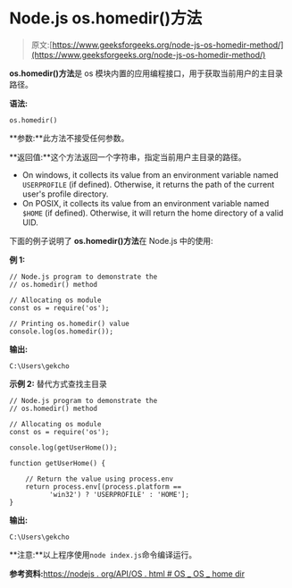 # Node.js os.homedir()方法

> 原文:[https://www.geeksforgeeks.org/node-js-os-homedir-method/](https://www.geeksforgeeks.org/node-js-os-homedir-method/)

**os.homedir()方法**是 os 模块内置的应用编程接口，用于获取当前用户的主目录路径。

**语法:**

```
os.homedir()
```

**参数:**此方法不接受任何参数。

**返回值:**这个方法返回一个字符串，指定当前用户主目录的路径。

*   On windows, it collects its value from an environment variable named `USERPROFILE` (if defined). Otherwise, it returns the path of the current user's profile directory.
*   On POSIX, it collects its value from an environment variable named `$HOME` (if defined). Otherwise, it will return the home directory of a valid UID.

下面的例子说明了 **os.homedir()方法**在 Node.js 中的使用:

**例 1:**

```
// Node.js program to demonstrate the   
// os.homedir() method

// Allocating os module
const os = require('os');

// Printing os.homedir() value
console.log(os.homedir());
```

**输出:**

```
C:\Users\gekcho

```

**示例 2:** 替代方式查找主目录

```
// Node.js program to demonstrate the   
// os.homedir() method

// Allocating os module
const os = require('os');

console.log(getUserHome());

function getUserHome() {

    // Return the value using process.env
    return process.env[(process.platform == 
          'win32') ? 'USERPROFILE' : 'HOME'];
}
```

**输出:**

```
C:\Users\gekcho

```

**注意:**以上程序使用`node index.js`命令编译运行。

**参考资料:**[https://nodejs . org/API/OS . html # OS _ OS _ home dir](https://nodejs.org/api/os.html#os_os_homedir)